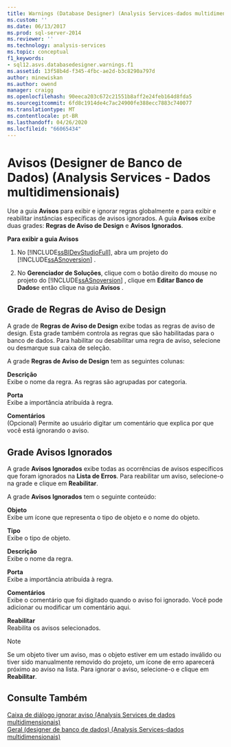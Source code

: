 ```yaml
---
title: Warnings (Database Designer) (Analysis Services-dados multidimensionais) | Microsoft Docs
ms.custom: ''
ms.date: 06/13/2017
ms.prod: sql-server-2014
ms.reviewer: ''
ms.technology: analysis-services
ms.topic: conceptual
f1_keywords:
- sql12.asvs.databasedesigner.warnings.f1
ms.assetid: 13f58b4d-f345-4fbc-ae2d-b3c8290a797d
author: minewiskan
ms.author: owend
manager: craigg
ms.openlocfilehash: 90eeca203c672c21551b8aff2e24feb164d8fda5
ms.sourcegitcommit: 6fd8c1914de4c7ac24900fe388ecc7883c740077
ms.translationtype: MT
ms.contentlocale: pt-BR
ms.lasthandoff: 04/26/2020
ms.locfileid: "66065434"
---
```

# <a name="warnings-database-designer-analysis-services---multidimensional-data"></a>Avisos (Designer de Banco de Dados) (Analysis Services - Dados multidimensionais)
  Use a guia **Avisos** para exibir e ignorar regras globalmente e para exibir e reabilitar instâncias específicas de avisos ignorados. A guia **Avisos** exibe duas grades: **Regras de Aviso de Design** e **Avisos Ignorados**.  
  
 **Para exibir a guia Avisos**  
  
1.  No [!INCLUDE[ssBIDevStudioFull](../includes/ssbidevstudiofull-md.md)], abra um projeto do [!INCLUDE[ssASnoversion](../includes/ssasnoversion-md.md)] .  
  
2.  No **Gerenciador de Soluções**, clique com o botão direito do mouse no projeto do [!INCLUDE[ssASnoversion](../includes/ssasnoversion-md.md)] , clique em **Editar Banco de Dados**e então clique na guia **Avisos** .  
  
## <a name="design-warning-rules-grid"></a>Grade de Regras de Aviso de Design  
 A grade de **Regras de Aviso de Design** exibe todas as regras de aviso de design. Esta grade também controla as regras que são habilitadas para o banco de dados. Para habilitar ou desabilitar uma regra de aviso, selecione ou desmarque sua caixa de seleção.  
  
 A grade **Regras de Aviso de Design** tem as seguintes colunas:  
  
 **Descrição**  
 Exibe o nome da regra. As regras são agrupadas por categoria.  
  
 **Porta**  
 Exibe a importância atribuída à regra.  
  
 **Comentários**  
 (Opcional) Permite ao usuário digitar um comentário que explica por que você está ignorando o aviso.  
  
## <a name="dismissed-warnings-grid"></a>Grade Avisos Ignorados  
 A grade **Avisos Ignorados** exibe todas as ocorrências de avisos específicos que foram ignorados na **Lista de Erros**. Para reabilitar um aviso, selecione-o na grade e clique em **Reabilitar**.  
  
 A grade **Avisos Ignorados** tem o seguinte conteúdo:  
  
 **Objeto**  
 Exibe um ícone que representa o tipo de objeto e o nome do objeto.  
  
 **Tipo**  
 Exibe o tipo de objeto.  
  
 **Descrição**  
 Exibe o nome da regra.  
  
 **Porta**  
 Exibe a importância atribuída à regra.  
  
 **Comentários**  
 Exibe o comentário que foi digitado quando o aviso foi ignorado. Você pode adicionar ou modificar um comentário aqui.  
  
 **Reabilitar**  
 Reabilita os avisos selecionados.  
  
> [!NOTE]  
>  Se um objeto tiver um aviso, mas o objeto estiver em um estado inválido ou tiver sido manualmente removido do projeto, um ícone de erro aparecerá próximo ao aviso na lista. Para ignorar o aviso, selecione-o e clique em **Reabilitar**.  
  
## <a name="see-also"></a>Consulte Também  
 [Caixa de diálogo ignorar aviso &#40;Analysis Services de dados multidimensionais&#41;](dismiss-warning-dialog-box-analysis-services-multidimensional-data.md)   
 [Geral &#40;designer de banco de dados&#41; &#40;Analysis Services-dados multidimensionais&#41;](general-database-designer-analysis-services-multidimensional-data.md)  
  
  
